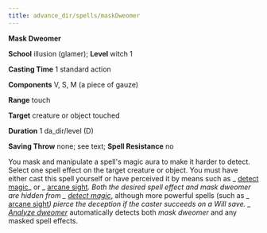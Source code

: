 ```yaml
---
title: advance_dir/spells/maskDweomer
---
```

 **Mask Dweomer**

**School** illusion (glamer); **Level** witch 1

**Casting Time** 1 standard action

**Components** V, S, M (a piece of gauze)

**Range** touch

**Target** creature or object touched

**Duration** 1 da_dir/level (D)

**Saving Throw** none; see text; **Spell Resistance** no

You mask and manipulate a spell's magic aura to make it harder to detect. Select one spell effect on the target creature or object. You must have either cast this spell yourself or have perceived it by means such as _ [detect magic](../../spell_dir/detectMagic#_detect-magic)_ or _ [arcane sight](../../spell_dir/arcaneSight#_arcane-sight)_. Both the desired spell effect and _mask dweomer_ are hidden from _ [detect magic](../../spell_dir/detectMagic#_detect-magic)_, although more powerful spells (such as _ [arcane sight](../../spell_dir/arcaneSight#_arcane-sight)_) pierce the deception if the caster succeeds on a Will save. _ [Analyze dweomer](../../spell_dir/analyzeDweomer#_analyze-dweomer)_ automatically detects both _mask dweomer_ and any masked spell effects.

